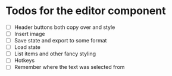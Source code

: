 
# Todos for the editor component

- [ ] Header buttons both copy over and style
- [ ] Insert image
- [ ] Save state and export to some format
- [ ] Load state
- [ ] List items and other fancy styling
- [ ] Hotkeys
- [ ] Remember where the text was selected from
